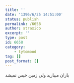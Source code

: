 ```yaml
---
title: ''
date: '1396/6/25 14:51:00'
status: publish
permalink: /6658
author: straxico
excerpt: ''
type: post
id: 6658
category:
    - tytomood
tag: []
post_format: []
---
```

باران میبارید ولی زمین خیس نمیشد